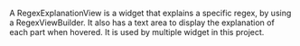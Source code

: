 A RegexExplanationView is a widget that explains a specific regex, by using a RegexViewBuilder. It also has a text area to display the explanation of each part when hovered. It is used by multiple widget in this project.
